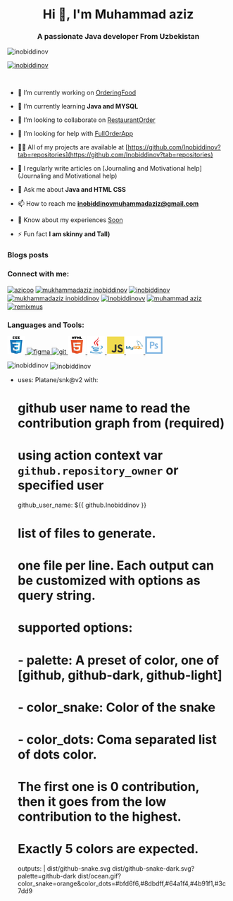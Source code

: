 <!--

[![GitHub Streak](https://streak-stats.demolab.com?user=Inobiddinov&theme=tokyonight_duo&border_radius=4.8)](https://git.io/streak-stats) [![Anurag's GitHub stats](https://github-readme-stats.vercel.app/api?username=Inobiddinov&show_icons=true&theme=tokyonight)](https://github.com/anuraghazra/github-readme-stats)



[![Top Langs](https://github-readme-stats.vercel.app/api/top-langs/?username=Inobiddinov)](https://github.com/Inobiddinov/github-readme-stats)

![](https://komarev.com/ghpvc/?username=Inobiddinov) */ --->


<h1 align="center">Hi 👋, I'm Muhammad aziz</h1>
<h3 align="center">A passionate Java developer From Uzbekistan</h3>

<p align="left"> <img src="https://komarev.com/ghpvc/?username=inobiddinov&label=Profile%20views&color=0e75b6&style=flat" alt="inobiddinov" /> </p>

<p align="left"> <a href="https://github.com/ryo-ma/github-profile-trophy"><img src="https://github-profile-trophy.vercel.app/?username=inobiddinov" alt="inobiddinov" /></a> </p>

<p align="left"> <a href="https://twitter.com/" target="blank"><img src="https://img.shields.io/twitter/follow/?logo=twitter&style=for-the-badge" alt="" /></a> </p>

- 🔭 I’m currently working on [OrderingFood](https://github.com/Inobiddinov/Java-Restaurant-Order-)

- 🌱 I’m currently learning **Java and MYSQL**

- 👯 I’m looking to collaborate on [RestaurantOrder](https://github.com/Inobiddinov/Java-Restaurant-Order-)

- 🤝 I’m looking for help with [FullOrderApp](https://github.com/Inobiddinov/Java-Restaurant-Order-)

- 👨‍💻 All of my projects are available at [https://github.com/Inobiddinov?tab=repositories](https://github.com/Inobiddinov?tab=repositories)

- 📝 I regularly write articles on [Journaling and Motivational help](Journaling and Motivational help)

- 💬 Ask me about **Java and HTML CSS**

- 📫 How to reach me **inobiddinovmuhammadaziz@gmail.com**

- 📄 Know about my experiences [Soon](Soon)

- ⚡ Fun fact **I am skinny and Tall)**

### Blogs posts
<!-- BLOG-POST-LIST:START -->
<!-- BLOG-POST-LIST:END -->

<h3 align="left">Connect with me:</h3>
<p align="left">
<a href="https://dev.to/azicoo" target="blank"><img align="center" src="https://raw.githubusercontent.com/rahuldkjain/github-profile-readme-generator/master/src/images/icons/Social/devto.svg" alt="azicoo" height="30" width="40" /></a>
<a href="https://linkedin.com/in/mukhammadaziz inobiddinov" target="blank"><img align="center" src="https://raw.githubusercontent.com/rahuldkjain/github-profile-readme-generator/master/src/images/icons/Social/linked-in-alt.svg" alt="mukhammadaziz inobiddinov" height="30" width="40" /></a>
<a href="https://codesandbox.com/inobiddinov" target="blank"><img align="center" src="https://raw.githubusercontent.com/rahuldkjain/github-profile-readme-generator/master/src/images/icons/Social/codesandbox.svg" alt="inobiddinov" height="30" width="40" /></a>
<a href="https://fb.com/mukhammadaziz inobiddinov" target="blank"><img align="center" src="https://raw.githubusercontent.com/rahuldkjain/github-profile-readme-generator/master/src/images/icons/Social/facebook.svg" alt="mukhammadaziz inobiddinov" height="30" width="40" /></a>
<a href="https://instagram.com/inobiddinovv" target="blank"><img align="center" src="https://raw.githubusercontent.com/rahuldkjain/github-profile-readme-generator/master/src/images/icons/Social/instagram.svg" alt="inobiddinovv" height="30" width="40" /></a>
<a href="https://medium.com/muhammad aziz" target="blank"><img align="center" src="https://raw.githubusercontent.com/rahuldkjain/github-profile-readme-generator/master/src/images/icons/Social/medium.svg" alt="muhammad aziz" height="30" width="40" /></a>
<a href="https://www.youtube.com/c/remixmus" target="blank"><img align="center" src="https://raw.githubusercontent.com/rahuldkjain/github-profile-readme-generator/master/src/images/icons/Social/youtube.svg" alt="remixmus" height="30" width="40" /></a>
</p>

<h3 align="left">Languages and Tools:</h3>
<p align="left"> <a href="https://www.w3schools.com/css/" target="_blank" rel="noreferrer"> <img src="https://raw.githubusercontent.com/devicons/devicon/master/icons/css3/css3-original-wordmark.svg" alt="css3" width="40" height="40"/> </a> <a href="https://www.figma.com/" target="_blank" rel="noreferrer"> <img src="https://www.vectorlogo.zone/logos/figma/figma-icon.svg" alt="figma" width="40" height="40"/> </a> <a href="https://git-scm.com/" target="_blank" rel="noreferrer"> <img src="https://www.vectorlogo.zone/logos/git-scm/git-scm-icon.svg" alt="git" width="40" height="40"/> </a> <a href="https://www.w3.org/html/" target="_blank" rel="noreferrer"> <img src="https://raw.githubusercontent.com/devicons/devicon/master/icons/html5/html5-original-wordmark.svg" alt="html5" width="40" height="40"/> </a> <a href="https://www.java.com" target="_blank" rel="noreferrer"> <img src="https://raw.githubusercontent.com/devicons/devicon/master/icons/java/java-original.svg" alt="java" width="40" height="40"/> </a> <a href="https://developer.mozilla.org/en-US/docs/Web/JavaScript" target="_blank" rel="noreferrer"> <img src="https://raw.githubusercontent.com/devicons/devicon/master/icons/javascript/javascript-original.svg" alt="javascript" width="40" height="40"/> </a> <a href="https://www.mysql.com/" target="_blank" rel="noreferrer"> <img src="https://raw.githubusercontent.com/devicons/devicon/master/icons/mysql/mysql-original-wordmark.svg" alt="mysql" width="40" height="40"/> </a> <a href="https://www.photoshop.com/en" target="_blank" rel="noreferrer"> <img src="https://raw.githubusercontent.com/devicons/devicon/master/icons/photoshop/photoshop-line.svg" alt="photoshop" width="40" height="40"/> </a> </p>

<p><img align="left" src="https://github-readme-stats.vercel.app/api/top-langs?username=inobiddinov&show_icons=true&locale=en&layout=compact" alt="inobiddinov" /></p>

<p>&nbsp;<img align="center" src="https://github-readme-stats.vercel.app/api?username=inobiddinov&show_icons=true&locale=en" alt="inobiddinov" /></p>



- uses: Platane/snk@v2
  with:
    # github user name to read the contribution graph from (**required**)
    # using action context var `github.repository_owner` or specified user
    github_user_name: ${{ github.Inobiddinov }}

    # list of files to generate.
    # one file per line. Each output can be customized with options as query string.
    #
    #  supported options:
    #  - palette:     A preset of color, one of [github, github-dark, github-light]
    #  - color_snake: Color of the snake
    #  - color_dots:  Coma separated list of dots color.
    #                 The first one is 0 contribution, then it goes from the low contribution to the highest.
    #                 Exactly 5 colors are expected.
    outputs: |
      dist/github-snake.svg
      dist/github-snake-dark.svg?palette=github-dark
      dist/ocean.gif?color_snake=orange&color_dots=#bfd6f6,#8dbdff,#64a1f4,#4b91f1,#3c7dd9
